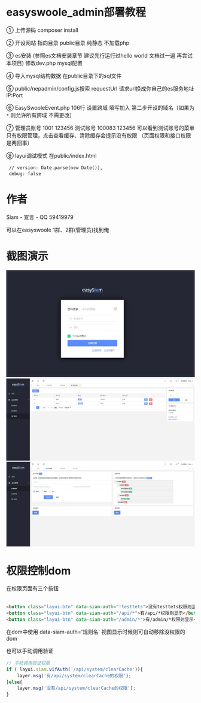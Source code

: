 # easyswoole_admin部署教程

① 上传源码  composer install 

② 开设网站  指向目录 public目录 纯静态 不加载php

③ es安装 (参照es文档安装章节  建议先行运行过hello world 文档过一遍 再尝试本项目) 修改dev.php mysql配置  

④ 导入mysql结构数据  在public目录下的sql文件

⑤ public/nepadmin/config.js搜索 requestUrl  请求url换成你自己的es服务地址  IP:Port

⑥ EasySwooleEvent.php  106行 设置跨域  填写加入 第二步开设的域名（如果为`*` 则允许所有跨域 不需更改）

⑦ 管理员账号 1001 123456   测试账号 100083 123456   可以看到测试账号的菜单只有权限管理，点击查看缓存、清除缓存会提示没有权限  （页面权限和接口权限是两回事）

⑧ layui调试模式  在public/index.html 
```
 // version: Date.parse(new Date()),
 debug: false
 ```

# 作者

Siam - 宣言 - QQ 59419979

可以在easyswoole 1群、2群(管理员)找到俺

# 截图演示

![Image text](./public/temimg/easysiam.jpg)
![Image text](./public/temimg/easysiam2.jpg)
![Image text](./public/temimg/easysiam3.jpg)

# 权限控制dom
在权限页面有三个按钮
```html

<button class="layui-btn" data-siam-auth="!testtets">没有testtets权限则显示</button>
<button class="layui-btn" data-siam-auth="/api/*">有/api/*权限则显示</button>
<button class="layui-btn" data-siam-auth="/admin/*">有/admin/*权限则显示</button>
```

在dom中使用 data-siam-auth='规则名'  视图显示时候则可自动移除没权限的dom

也可以手动调用验证
```javascript
// 手动调用验证权限
if ( layui.siam.vifAuth('/api/system/clearCache')){
    layer.msg('有/api/system/clearCache的权限');
}else{
    layer.msg('没有/api/system/clearCache的权限');
}
```
